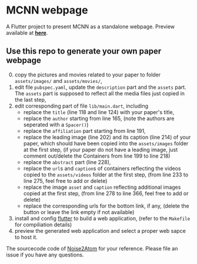 # MCNN webpage

A Flutter project to present MCNN as a standalone webpage. Preview available at [__here__](http://fengwang.github.io/mdcnn/#/).

## Use this repo to generate your own paper webpage

0. copy the pictures and movies related to your paper to folder `assets/images/` and `assets/movies/`,
1. edit file `pubspec.yaml`, update the `description` part and the `assets` part.  The `assets` part is supposed to reflect all the media files just copied in the last step,
3. edit corresponding part of  file `lib/main.dart`, including
    - replace the `title` (line 118 and line 124) with your paper's title,
    - replace the `author` starting from line 165, (note the authors are seperated with a `Spacer()`)
    - replace the `affiliation` part starting from line 191,
    - replace the leading image (line 202) and its caption (line 214) of your paper, which should have been copied into the `assets/images` folder at the first step, (if your paper do not have a leading image, just comment out/delete the Containers from line 199 to line 218)
    - replace the `abstract` part (line 228),
    - replace the `url`s and `caption`s of containers reflecting the videos copied to the `assets/videos` folder at the first step, (from line 233 to line 275, feel free to add or delete)
    - replace the image `asset` and `caption` reflecting additional images copied at the first step, (from line 278 to line 366, feel free to add or delete)
    - replace the corresponding urls for the bottom link, if any, (delete the button or leave the link empty if not available)
4. install and config [flutter](https://flutter.dev/docs/get-started/web) to build a web application, (refer to the `Makefile` for compiliation details)
5. preview the generated web application and select a proper web sapce to host it.

The sourcecode code of [Noise2Atom](https://github.com/fengwang/Noise2Atom/tree/master/noise2atom_webpage/webpage) for your reference. Please file an issue if you have any questions.

